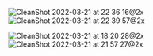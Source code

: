 ![CleanShot 2022-03-21 at 22 36 16@2x](https://user-images.githubusercontent.com/49156359/159311788-d3b0eb13-f8b9-4f2f-a8e1-e522a9b7f9bd.png)
![CleanShot 2022-03-21 at 22 39 57@2x](https://user-images.githubusercontent.com/49156359/159311831-dc40ab50-9dda-4c06-8628-fbc96ff35fe4.png)

![CleanShot 2022-03-21 at 18 20 28@2x](https://user-images.githubusercontent.com/49156359/159260525-a704ef34-78d9-47e5-a54a-a07bdc1983b9.png)
![CleanShot 2022-03-21 at 21 57 27@2x](https://user-images.githubusercontent.com/49156359/159301317-afe6ac3b-8e3b-49bc-b7ac-b13a8380105b.png)
